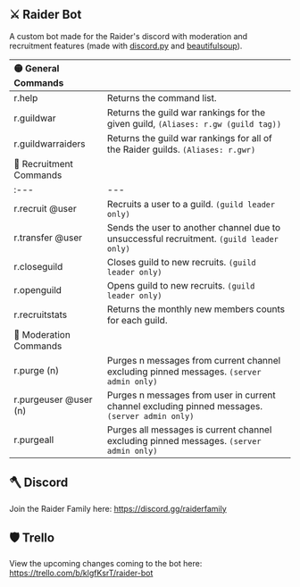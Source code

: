 ## ⚔️ Raider Bot
A custom bot made for the Raider's discord with moderation and recruitment features (made with [discord.py](https://discordpy.readthedocs.io/en/stable/api.html#) and [beautifulsoup](https://www.crummy.com/software/BeautifulSoup/bs4/doc/)).

| 🟡 General Commands | |
| :--- | --- |
| r.help	| Returns the command list. |
| r.guildwar	| Returns the guild war rankings for the given guild, `(Aliases: r.gw (guild tag))` |
| r.guildwarraiders	| Returns the guild war rankings for all of the Raider guilds. `(Aliases: r.gwr)` |
| 🔴 Recruitment Commands | |
| :--- | --- |
| r.recruit @user	| Recruits a user to a guild. `(guild leader only)` |
| r.transfer @user	| Sends the user to another channel due to unsuccessful recruitment. `(guild leader only)` |
| r.closeguild	| Closes guild to new recruits. `(guild leader only)` |
| r.openguild	| Opens guild to new recruits. `(guild leader only)` |
| r.recruitstats	| Returns the monthly new members counts for each guild. |
| 🔵 Moderation Commands | |
| r.purge (n)	| Purges n messages from current channel excluding pinned messages. `(server admin only)` |
| r.purgeuser @user (n)	| Purges n messages from user in current channel excluding pinned messages. `(server admin only)` |
| r.purgeall	| Purges all messages is current channel excluding pinned messages. `(server admin only)` |

## 🪓 Discord
Join the Raider Family here: https://discord.gg/raiderfamily

## 🛡 Trello
View the upcoming changes coming to the bot here: https://trello.com/b/klgfKsrT/raider-bot
